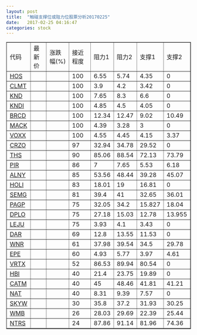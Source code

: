 ```yaml
---
layout: post
title:  "触碰支撑位或阻力位股票分析20170225"
date:   2017-02-25 04:16:47
categories: stock
---
```

<script type="text/javascript">
var stockList = []
stockList.push('gb_hos');
stockList.push('gb_clmt');
stockList.push('gb_knd');
stockList.push('gb_kndi');
stockList.push('gb_brcd');
stockList.push('gb_mack');
stockList.push('gb_voxx');
stockList.push('gb_crzo');
stockList.push('gb_ths');
stockList.push('gb_pir');
stockList.push('gb_alny');
stockList.push('gb_holi');
stockList.push('gb_semg');
stockList.push('gb_pagp');
stockList.push('gb_dplo');
stockList.push('gb_leju');
stockList.push('gb_dar');
stockList.push('gb_wnr');
stockList.push('gb_epe');
stockList.push('gb_vrtx');
stockList.push('gb_hbi');
stockList.push('gb_catm');
stockList.push('gb_nat');
stockList.push('gb_skyw');
stockList.push('gb_wmb');
stockList.push('gb_ntrs');
</script>
<table border="1">
 <tr>
 <td>代码</td>
 <td>最新价</td>
 <td>涨跌幅(%)</td>
 <td>接近程度</td>
 <td>阻力1</td>
 <td>阻力2</td>
 <td>支撑1</td>
 <td>支撑2</td>
</tr>
  <tr id="hos" class="green">
  <td><a href="http://stock.finance.sina.com.cn/usstock/quotes/HOS.html" target="_blank">HOS</a></td><td></td><td></td><td>100</td><td>6.55</td><td>5.74</td><td>4.35</td><td>0</td></tr>
  <tr id="clmt" class="red">
  <td><a href="http://stock.finance.sina.com.cn/usstock/quotes/CLMT.html" target="_blank">CLMT</a></td><td></td><td></td><td>100</td><td>3.9</td><td>4.2</td><td>3.42</td><td>0</td></tr>
  <tr id="knd" class="red">
  <td><a href="http://stock.finance.sina.com.cn/usstock/quotes/KND.html" target="_blank">KND</a></td><td></td><td></td><td>100</td><td>7.65</td><td>8.3</td><td>6.6</td><td>0</td></tr>
  <tr id="kndi" class="green">
  <td><a href="http://stock.finance.sina.com.cn/usstock/quotes/KNDI.html" target="_blank">KNDI</a></td><td></td><td></td><td>100</td><td>4.85</td><td>4.5</td><td>4.05</td><td>0</td></tr>
  <tr id="brcd" class="red">
  <td><a href="http://stock.finance.sina.com.cn/usstock/quotes/BRCD.html" target="_blank">BRCD</a></td><td></td><td></td><td>100</td><td>12.34</td><td>12.47</td><td>9.02</td><td>10.49</td></tr>
  <tr id="mack" class="green">
  <td><a href="http://stock.finance.sina.com.cn/usstock/quotes/MACK.html" target="_blank">MACK</a></td><td></td><td></td><td>100</td><td>4.39</td><td>3.28</td><td>3</td><td>0</td></tr>
  <tr id="voxx" class="green">
  <td><a href="http://stock.finance.sina.com.cn/usstock/quotes/VOXX.html" target="_blank">VOXX</a></td><td></td><td></td><td>100</td><td>4.55</td><td>4.45</td><td>4.15</td><td>3.37</td></tr>
  <tr id="crzo" class="red">
  <td><a href="http://stock.finance.sina.com.cn/usstock/quotes/CRZO.html" target="_blank">CRZO</a></td><td></td><td></td><td>97</td><td>32.94</td><td>34.78</td><td>29.52</td><td>0</td></tr>
  <tr id="ths" class="red">
  <td><a href="http://stock.finance.sina.com.cn/usstock/quotes/THS.html" target="_blank">THS</a></td><td></td><td></td><td>90</td><td>85.06</td><td>88.54</td><td>72.13</td><td>73.79</td></tr>
  <tr id="pir" class="red">
  <td><a href="http://stock.finance.sina.com.cn/usstock/quotes/PIR.html" target="_blank">PIR</a></td><td></td><td></td><td>86</td><td>7</td><td>7.65</td><td>5.53</td><td>6.18</td></tr>
  <tr id="alny" class="green">
  <td><a href="http://stock.finance.sina.com.cn/usstock/quotes/ALNY.html" target="_blank">ALNY</a></td><td></td><td></td><td>85</td><td>53.56</td><td>48.44</td><td>39.28</td><td>45.07</td></tr>
  <tr id="holi" class="green">
  <td><a href="http://stock.finance.sina.com.cn/usstock/quotes/HOLI.html" target="_blank">HOLI</a></td><td></td><td></td><td>83</td><td>18.01</td><td>19</td><td>16.81</td><td>0</td></tr>
  <tr id="semg" class="green">
  <td><a href="http://stock.finance.sina.com.cn/usstock/quotes/SEMG.html" target="_blank">SEMG</a></td><td></td><td></td><td>81</td><td>39.4</td><td>41</td><td>32.65</td><td>36.01</td></tr>
  <tr id="pagp" class="red">
  <td><a href="http://stock.finance.sina.com.cn/usstock/quotes/PAGP.html" target="_blank">PAGP</a></td><td></td><td></td><td>75</td><td>32.05</td><td>34.2</td><td>15.827</td><td>18.04</td></tr>
  <tr id="dplo" class="green">
  <td><a href="http://stock.finance.sina.com.cn/usstock/quotes/DPLO.html" target="_blank">DPLO</a></td><td></td><td></td><td>75</td><td>27.18</td><td>15.03</td><td>12.78</td><td>13.955</td></tr>
  <tr id="leju" class="red">
  <td><a href="http://stock.finance.sina.com.cn/usstock/quotes/LEJU.html" target="_blank">LEJU</a></td><td></td><td></td><td>75</td><td>3.93</td><td>4.1</td><td>3.43</td><td>0</td></tr>
  <tr id="dar" class="red">
  <td><a href="http://stock.finance.sina.com.cn/usstock/quotes/DAR.html" target="_blank">DAR</a></td><td></td><td></td><td>69</td><td>12.8</td><td>13.55</td><td>11.53</td><td>0</td></tr>
  <tr id="wnr" class="red">
  <td><a href="http://stock.finance.sina.com.cn/usstock/quotes/WNR.html" target="_blank">WNR</a></td><td></td><td></td><td>61</td><td>37.98</td><td>39.54</td><td>34.5</td><td>29.78</td></tr>
  <tr id="epe" class="red">
  <td><a href="http://stock.finance.sina.com.cn/usstock/quotes/EPE.html" target="_blank">EPE</a></td><td></td><td></td><td>60</td><td>4.93</td><td>5.77</td><td>3.97</td><td>4.61</td></tr>
  <tr id="vrtx" class="red">
  <td><a href="http://stock.finance.sina.com.cn/usstock/quotes/VRTX.html" target="_blank">VRTX</a></td><td></td><td></td><td>52</td><td>86.53</td><td>89.94</td><td>80.54</td><td>0</td></tr>
  <tr id="hbi" class="red">
  <td><a href="http://stock.finance.sina.com.cn/usstock/quotes/HBI.html" target="_blank">HBI</a></td><td></td><td></td><td>40</td><td>21.4</td><td>23.75</td><td>19.89</td><td>0</td></tr>
  <tr id="catm" class="red">
  <td><a href="http://stock.finance.sina.com.cn/usstock/quotes/CATM.html" target="_blank">CATM</a></td><td></td><td></td><td>40</td><td>45</td><td>48.46</td><td>41.81</td><td>41.21</td></tr>
  <tr id="nat" class="red">
  <td><a href="http://stock.finance.sina.com.cn/usstock/quotes/NAT.html" target="_blank">NAT</a></td><td></td><td></td><td>40</td><td>8.31</td><td>9.39</td><td>7.57</td><td>0</td></tr>
  <tr id="skyw" class="red">
  <td><a href="http://stock.finance.sina.com.cn/usstock/quotes/SKYW.html" target="_blank">SKYW</a></td><td></td><td></td><td>30</td><td>35.8</td><td>37.2</td><td>31.93</td><td>30.25</td></tr>
  <tr id="wmb" class="red">
  <td><a href="http://stock.finance.sina.com.cn/usstock/quotes/WMB.html" target="_blank">WMB</a></td><td></td><td></td><td>26</td><td>28.03</td><td>29.69</td><td>22.39</td><td>25.44</td></tr>
  <tr id="ntrs" class="red">
  <td><a href="http://stock.finance.sina.com.cn/usstock/quotes/NTRS.html" target="_blank">NTRS</a></td><td></td><td></td><td>24</td><td>87.86</td><td>91.14</td><td>81.96</td><td>74.36</td></tr>
</table>

